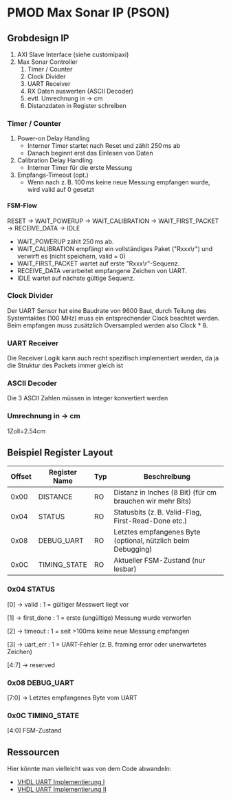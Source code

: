 # PMOD Max Sonar IP (PSON)

## Grobdesign IP 
1. AXI Slave Interface (siehe customipaxi)
2. Max Sonar Controller 
	1. Timer / Counter 
	2. Clock Divider 
	3. UART Receiver 
	4. RX Daten auswerten (ASCII Decoder)
	5. evtl. Umrechnung in -> cm 
	6. Distanzdaten in Register schreiben

### Timer / Counter 
1. Power-on Delay Handling
	- Interner Timer startet nach Reset und zählt 250 ms ab
	- Danach beginnt erst das Einlesen von Daten
2. Calibration Delay Handling
	- Interner Timer für die erste Messung
3. Empfangs-Timeout (opt.)
	- Wenn nach z. B. 100 ms keine neue Messung empfangen wurde, wird valid auf 0 gesetzt

#### FSM-Flow 
RESET → WAIT_POWERUP → WAIT_CALIBRATION → WAIT_FIRST_PACKET → RECEIVE_DATA → IDLE

- WAIT_POWERUP zählt 250 ms ab.
- WAIT_CALIBRATION empfängt ein vollständiges Paket ("Rxxx\r") und verwirft es (nicht speichern, valid = 0)
- WAIT_FIRST_PACKET wartet auf erste "Rxxx\r"-Sequenz.
- RECEIVE_DATA verarbeitet empfangene Zeichen von UART.
- IDLE wartet auf nächste gültige Sequenz.

### Clock Divider 
Der UART Sensor hat eine Baudrate von 9600 Baut, durch Teilung des Systemtaktes (100 MHz) muss ein entsprechender Clock beachtet werden. Beim empfangen muss zusätzlich Oversampled werden also Clock * 8.

### UART Receiver
Die Receiver Logik kann auch recht spezifisch implementiert werden, da ja die Struktur des Packets immer gleich ist 

### ASCII Decoder 
Die 3 ASCII Zahlen müssen in Integer konvertiert werden

### Umrechnung in -> cm
1Zoll=2.54cm

## Beispiel Register Layout

|Offset | Register Name | Typ | Beschreibung|
|----------|-----------------------|------- |--------------------|
|0x00 | DISTANCE | RO | Distanz in Inches (8 Bit) (für cm brauchen wir mehr Bits)
0x04 | STATUS | RO | Statusbits (z. B. Valid-Flag, First-Read-Done etc.)
0x08| DEBUG_UART | RO | Letztes empfangenes Byte (optional, nützlich beim Debugging)
0x0C | TIMING_STATE | RO | Aktueller FSM-Zustand (nur lesbar)

### 0x04 STATUS
[0]    → valid  : 1 = gültiger Messwert liegt vor

[1]    → first_done   : 1 = erste (ungültige) Messung wurde verworfen

[2]    → timeout      : 1 = seit >100ms keine neue Messung empfangen

[3]    → uart_err     : 1 = UART-Fehler (z. B. framing error oder unerwartetes Zeichen)

[4:7]  → reserved

### 0x08 DEBUG_UART
[7:0]  → Letztes empfangenes Byte vom UART

### 0x0C TIMING_STATE
[4:0]  FSM-Zustand

## Ressourcen
Hier könnte man vielleicht was von dem Code abwandeln:
- [VHDL UART Implementierung I](https://nandland.com/uart-serial-port-module/)
- [VHDL UART Implementierung II](https://www.mikrocontroller.net/attachment/9036/ALSE_UART_us.pdf)